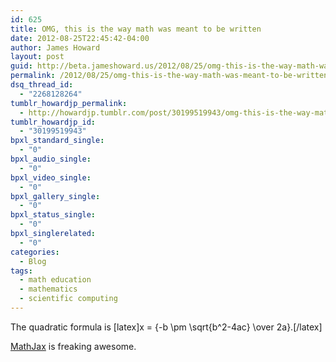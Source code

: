 ```yaml
---
id: 625
title: OMG, this is the way math was meant to be written
date: 2012-08-25T22:45:42-04:00
author: James Howard
layout: post
guid: http://beta.jameshoward.us/2012/08/25/omg-this-is-the-way-math-was-meant-to-be-written/
permalink: /2012/08/25/omg-this-is-the-way-math-was-meant-to-be-written/
dsq_thread_id:
  - "2268128264"
tumblr_howardjp_permalink:
  - http://howardjp.tumblr.com/post/30199519943/omg-this-is-the-way-math-was-meant-to-be-written
tumblr_howardjp_id:
  - "30199519943"
bpxl_standard_single:
  - "0"
bpxl_audio_single:
  - "0"
bpxl_video_single:
  - "0"
bpxl_gallery_single:
  - "0"
bpxl_status_single:
  - "0"
bpxl_singlerelated:
  - "0"
categories:
  - Blog
tags:
  - math education
  - mathematics
  - scientific computing
---
```

The quadratic formula is [latex]x = {-b \pm \sqrt{b^2-4ac} \over 2a}.[/latex]

<a href="http://www.mathjax.org/">MathJax</a> is freaking awesome.
